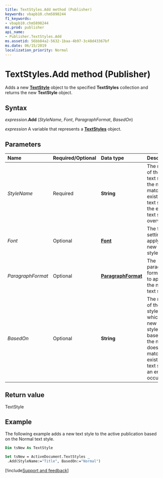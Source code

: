 ```yaml
---
title: TextStyles.Add method (Publisher)
keywords: vbapb10.chm5898244
f1_keywords:
- vbapb10.chm5898244
ms.prod: publisher
api_name:
- Publisher.TextStyles.Add
ms.assetid: 56bb84a2-5632-1baa-4b97-3c48d43367bf
ms.date: 06/15/2019
localization_priority: Normal
---
```



# TextStyles.Add method (Publisher)

Adds a new **[TextStyle](Publisher.TextStyle.md)** object to the specified **TextStyles** collection and returns the new **TextStyle** object.


## Syntax

_expression_.**Add** (_StyleName_, _Font_, _ParagraphFormat_, _BasedOn_)

_expression_ A variable that represents a **[TextStyles](Publisher.TextStyles.md)** object.


## Parameters

|Name|Required/Optional|Data type|Description|
|:-----|:-----|:-----|:-----|
|_StyleName_|Required| **String**|The name of the new text style. If the name matches an existing text style, the existing text style is overwritten.|
|_Font_|Optional| **[Font](Publisher.Font.md)** |The font settings to apply to the new text style.|
|_ParagraphFormat_|Optional| **[ParagraphFormat](Publisher.ParagraphFormat.md)** |The paragraph formatting to apply to the new text style.|
|_BasedOn_|Optional| **String**|The name of the text style on which the new text style is based. If the name does not match an existing text style, an error occurs.|


## Return value

TextStyle


## Example

The following example adds a new text style to the active publication based on the Normal text style.

```vb
Dim tsNew As TextStyle 
 
Set tsNew = ActiveDocument.TextStyles _ 
 .Add(StyleName:="Title", BasedOn:="Normal")
```

[!include[Support and feedback](~/includes/feedback-boilerplate.md)]